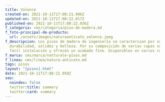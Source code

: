 ```yaml
---
title: Valence
created-on: 2021-10-11T17:08:21.996Z
updated-on: 2021-10-11T17:08:22.017Z
published-on: 2021-10-11T17:08:22.036Z
f_categoria: cms/categoria/piso-de-madera.md
f_foto-principal-de-producto:
  url: /assets/images/naturaanticato_valence.jpeg
f_descripcion: Los pisos de madera de ingeniería se caracterizan por su
  durabilidad, solidez y belleza. Por su composición de varias capas son de
  fácil instalación y ofrecen un acabado fino. Disponibles en varios colores.
f_marca: cms/marca/natturale-pisos.md
f_linea: cms/linea/natura-anticato.md
tags: pisos
layout: "[pisos].html"
date: 2021-10-11T17:08:22.050Z
seo:
  noindex: false
  twitter:title: summary
  twitter:card: summary
---
```

